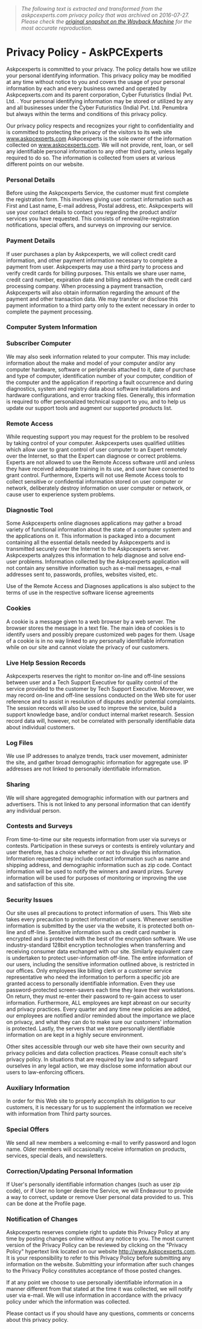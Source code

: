 > *The following text is extracted and transformed from the askpcexperts.com privacy policy that was archived on 2016-07-27. Please check the [original snapshot on the Wayback Machine](https://web.archive.org/web/20160727230111id_/http%3A//www.askpcexperts.com/privacy-policy.html) for the most accurate reproduction.*

# Privacy Policy - AskPCExperts

Askpcexperts is committed to your privacy. The policy details how we utilize your personal identifying information. This privacy policy may be modified at any time without notice to you and covers the usage of your personal information by each and every business owned and operated by Askpcepxerts.com and its parent corporation, Cyber Futuristics (India) Pvt. Ltd. . Your personal identifying information may be stored or utilized by any and all businesses under the Cyber Futuristics (India) Pvt. Ltd. Penumbra but always within the terms and conditions of this privacy policy.

Our privacy policy respects and recognizes your right to confidentiality and is committed to protecting the privacy of the visitors to its web site www.askpcexperts.com Askpcexperts is the sole owner of the information collected on www.askpcexperts.com. We will not provide, rent, loan, or sell any identifiable personal information to any other third party, unless legally required to do so. The information is collected from users at various different points on our website.

### Personal Details

Before using the Askpcexperts Service, the customer must first complete the registration form. This involves giving user contact information such as First and Last name, E-mail address, Postal address, etc. Askpcexperts will use your contact details to contact you regarding the product and/or services you have requested. This consists of renewal/re-registration notifications, special offers, and surveys on improving our service. 

### Payment Details 

If user purchases a plan by Askpcexperts, we will collect credit card information, and other payment information necessary to complete a payment from user. Askpcexperts may use a third party to process and verify credit cards for billing purposes. This entails we share user name, credit card number, expiration date and billing address with the credit card processing company. When processing a payment transaction, Askpcexperts will also obtain information regarding the amount of the payment and other transaction data. We may transfer or disclose this payment information to a third party only to the extent necessary in order to complete the payment processing.

### Computer System Information

### Subscriber Computer

We may also seek information related to your computer. This may include: information about the make and model of your computer and/or any computer hardware, software or peripherals attached to it, date of purchase and type of computer, identification number of your computer, condition of the computer and the application if reporting a fault occurrence and during diagnostics, system and registry data about software installations and hardware configurations, and error tracking files. Generally, this information is required to offer personalized technical support to you, and to help us update our support tools and augment our supported products list. 

### Remote Access

While requesting support you may request for the problem to be resolved by taking control of your computer. Askpcexperts uses qualified utilities which allow user to grant control of user computer to an Expert remotely over the Internet, so that the Expert can diagnose or correct problems. Experts are not allowed to use the Remote Access software until and unless they have received adequate training in its use, and user have consented to grant control. Furthermore, Experts will not use Remote Access tools to collect sensitive or confidential information stored on user computer or network, deliberately destroy information on user computer or network, or cause user to experience system problems.

### Diagnostic Tool

Some Askpcexperts online diagnoses applications may gather a broad variety of functional information about the state of a computer system and the applications on it. This information is packaged into a document containing all the essential details needed by Askpcexperts and is transmitted securely over the Internet to the Askpcexperts server. Askpcexperts analyzes this information to help diagnose and solve end-user problems. Information collected by the Askpcexperts application will not contain any sensitive information such as e-mail messages, e-mail addresses sent to, passwords, profiles, websites visited, etc.

Use of the Remote Access and Diagnoses applications is also subject to the terms of use in the respective software license agreements

### Cookies 

A cookie is a message given to a web browser by a web server. The browser stores the message in a text file. The main idea of cookies is to identify users and possibly prepare customized web pages for them. Usage of a cookie is in no way linked to any personally identifiable information while on our site and cannot violate the privacy of our customers. 

### Live Help Session Records

Askpcexperts reserves the right to monitor on-line and off-line sessions between user and a Tech Support Executive for quality control of the service provided to the customer by Tech Support Executive. Moreover, we may record on-line and off-line sessions conducted on the Web site for user reference and to assist in resolution of disputes and/or potential complaints. The session records will also be used to improve the service, build a support knowledge base, and/or conduct internal market research. Session record data will, however, not be correlated with personally identifiable data about individual customers. 

### Log Files

We use IP addresses to analyze trends, track user movement, administer the site, and gather broad demographic information for aggregate use. IP addresses are not linked to personally identifiable information. 

### Sharing

We will share aggregated demographic information with our partners and advertisers. This is not linked to any personal information that can identify any individual person. 

### Contests and Surveys

From time-to-time our site requests information from user via surveys or contests. Participation in these surveys or contests is entirely voluntary and user therefore, has a choice whether or not to divulge this information. Information requested may include contact information such as name and shipping address, and demographic information such as zip code. Contact information will be used to notify the winners and award prizes. Survey information will be used for purposes of monitoring or improving the use and satisfaction of this site.

### Security Issues

Our site uses all precautions to protect information of users. This Web site takes every precaution to protect information of users. Whenever sensitive information is submitted by the user via the website, it is protected both on-line and off-line. Sensitive information such as credit card number is encrypted and is protected with the best of the encryption software. We use industry-standard 128bit encryption technologies when transferring and receiving consumer data exchanged with our site. Similarly equivalent care is undertaken to protect user-information off-line. The entire information of our users, including the sensitive information outlined above, is restricted in our offices. Only employees like billing clerk or a customer service representative who need the information to perform a specific job are granted access to personally identifiable information. Even they use password-protected screen-savers each time they leave their workstations. On return, they must re-enter their password to re-gain access to user information. Furthermore, ALL employees are kept abreast on our security and privacy practices. Every quarter and any time new policies are added, our employees are notified and/or reminded about the importance we place on privacy, and what they can do to make sure our customers' information is protected. Lastly, the servers that we store personally identifiable information on are kept in a highly secure environment.

Other sites accessible through our web site have their own security and privacy policies and data collection practices. Please consult each site's privacy policy. In situations that are required by law and to safeguard ourselves in any legal action, we may disclose some information about our users to law-enforcing officers.

### Auxiliary Information 

In order for this Web site to properly accomplish its obligation to our customers, it is necessary for us to supplement the information we receive with information from Third party sources.

### Special Offers

We send all new members a welcoming e-mail to verify password and logon name. Older members will occasionally receive information on products, services, special deals, and newsletters.

### Correction/Updating Personal Information

If User's personally identifiable information changes (such as user zip code), or if User no longer desire the Service, we will Endeavour to provide a way to correct, update or remove User personal data provided to us. This can be done at the Profile page.

### Notification of Changes

Askpcexperts reserves complete right to update this Privacy Policy at any time by posting changes online without any notice to you. The most current version of the Privacy Policy can be reviewed by clicking on the "Privacy Policy" hypertext link located on our website http://www.Askpcexperts.com. It is your responsibility to refer to this Privacy Policy before submitting any information on the website. Submitting your information after such changes to the Privacy Policy constitutes acceptance of those posted changes.

If at any point we choose to use personally identifiable information in a manner different from that stated at the time it was collected, we will notify user via e-mail. We will use information in accordance with the privacy policy under which the information was collected.

Please contact us if you should have any questions, comments or concerns about this privacy policy.

